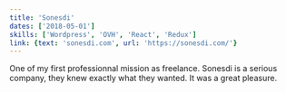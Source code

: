 ```yaml
---
title: 'Sonesdi'
dates: ['2018-05-01']
skills: ['Wordpress', 'OVH', 'React', 'Redux']
link: {text: 'sonesdi.com', url: 'https://sonesdi.com/'}
---
```


One of my first professionnal mission as freelance. Sonesdi is a serious company, they knew exactly what they wanted. It was a great pleasure.